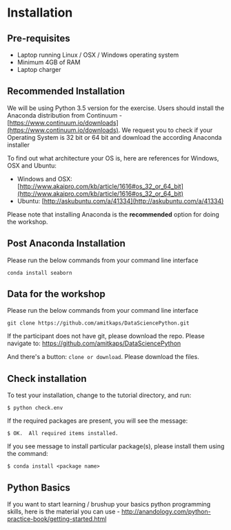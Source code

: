 # Installation

## Pre-requisites
* Laptop running Linux / OSX / Windows operating system
* Minimum 4GB of RAM
* Laptop charger

## Recommended Installation
We will be using Python 3.5 version for the exercise. Users should install the Anaconda distribution from Continuum - [https://www.continuum.io/downloads](https://www.continuum.io/downloads). We request you to check if your Operating System is 32 bit or 64 bit and download the according Anaconda installer

To find out what architecture your OS is, here are references for Windows, OSX and Ubuntu: 

- Windows and OSX: [http://www.akaipro.com/kb/article/1616#os_32_or_64_bit](http://www.akaipro.com/kb/article/1616#os_32_or_64_bit)
- Ubuntu: [http://askubuntu.com/a/41334](http://askubuntu.com/a/41334)

Please note that installing Anaconda is the **recommended** option for doing the workshop.

## Post Anaconda Installation
Please run the below commands from your command line interface

```conda install seaborn```

## Data for the workshop
Please run the below commands from your command line interface

```git clone https://github.com/amitkaps/DataSciencePython.git```

If the participant does not have git, please download the repo. Please navigate to:
https://github.com/amitkaps/DataSciencePython

And there's a button: `clone or download`. Please download the files.

## Check installation

To test your installation, change to the tutorial directory, and run:

    $ python check.env

If the required packages are present, you will see the message:

    $ OK.  All required items installed.

If you see message to install particular package(s), please install them using the command:
    
    $ conda install <package name>


## Python Basics
If you want to start learning / brushup your basics python programming skills, here is the material you can use - http://anandology.com/python-practice-book/getting-started.html

